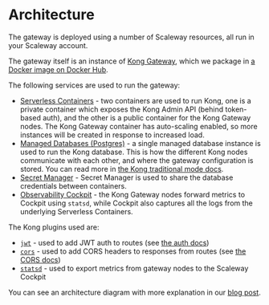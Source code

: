 # Architecture

The gateway is deployed using a number of Scaleway resources, all run in your Scaleway account.

The gateway itself is an instance of [Kong Gateway](https://konghq.com/), which we package in [a Docker image on Docker Hub](https://hub.docker.com/r/scaleway/serverless-gateway).

The following services are used to run the gateway:

- [Serverless Containers](https://www.scaleway.com/en/serverless-containers/) - two containers are used to run Kong, one is a private container which exposes the Kong Admin API (behind token-based auth), and the other is a public container for the Kong Gateway nodes. The Kong Gateway container has auto-scaling enabled, so more instances will be created in response to increased load.
- [Managed Databases (Postgres)](https://www.scaleway.com/en/database/) - a single managed database instance is used to run the Kong database. This is how the different Kong nodes communicate with each other, and where the gateway configuration is stored. You can read more in [the Kong traditional mode docs](https://docs.konghq.com/gateway/3.3.x/production/deployment-topologies/traditional/).
- [Secret Manager](https://www.scaleway.com/en/secret-manager/) - Secret Manager is used to share the database credentials between containers.
- [Observability Cockpit](https://www.scaleway.com/en/cockpit/) - the Kong Gateway nodes forward metrics to Cockpit using `statsd`, while Cockpit also captures all the logs from the underlying Serverless Containers.

The Kong plugins used are:

- [`jwt`](https://docs.konghq.com/hub/kong-inc/jwt/) - used to add JWT auth to routes (see [the auth docs](https://serverless-gateway.readthedocs.io/en/latest/auth.html))
- [`cors`](https://docs.konghq.com/hub/kong-inc/jwt/) - used to add CORS headers to responses from routes (see [the CORS docs](https://serverless-gateway.readthedocs.io/en/latest/cors.html))
- [`statsd`](https://docs.konghq.com/hub/kong-inc/statsd/) - used to export metrics from gateway nodes to the Scaleway Cockpit

You can see an architecture diagram with more explanation in our [blog post](https://www.scaleway.com/en/blog/api-gateway-early-access/).
